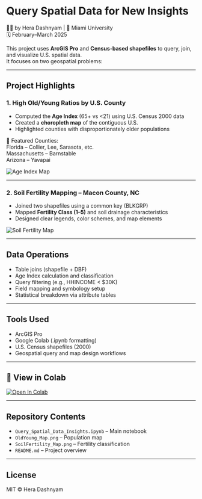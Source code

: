 # Query Spatial Data for New Insights

👩‍💻 by Hera Dashnyam | 📍 Miami University  
🗓️ February–March 2025  

This project uses **ArcGIS Pro** and **Census-based shapefiles** to query, join, and visualize U.S. spatial data.  
It focuses on two geospatial problems:

---

## Project Highlights

### 1. High Old/Young Ratios by U.S. County  
- Computed the **Age Index** (65+ vs <21) using U.S. Census 2000 data  
- Created a **choropleth map** of the contiguous U.S.  
- Highlighted counties with disproportionately older populations  

📍 Featured Counties:  
Florida – Collier, Lee, Sarasota, etc.  
Massachusetts – Barnstable  
Arizona – Yavapai

![Age Index Map](https://drive.google.com/uc?export=view&id=1sodM_fm2JKpDIeHrVNSEhK0ZRv2K8h2P)

---

### 2. Soil Fertility Mapping – Macon County, NC  
- Joined two shapefiles using a common key (BLKGRP)  
- Mapped **Fertility Class (1–5)** and soil drainage characteristics  
- Designed clear legends, color schemes, and map elements

![Soil Fertility Map](https://drive.google.com/uc?export=view&id=18qRf2xLnRZ5Je_WeS0ofamHOlG7Qw73M)

---

## Data Operations

- Table joins (shapefile + DBF)  
- Age Index calculation and classification  
- Query filtering (e.g., HHINCOME < $30K)  
- Field mapping and symbology setup  
- Statistical breakdown via attribute tables

---

## Tools Used

- ArcGIS Pro  
- Google Colab (.ipynb formatting)  
- U.S. Census shapefiles (2000)  
- Geospatial query and map design workflows  

---

## 🔗 View in Colab

[![Open In Colab](https://colab.research.google.com/assets/colab-badge.svg)](https://colab.research.google.com/drive/1wItiUkFvQdmpnEsguL3YiJXtmmZCbqfE?usp=sharing)

---

## Repository Contents

- `Query_Spatial_Data_Insights.ipynb` – Main notebook
- `OldYoung_Map.png` – Population map
- `SoilFertility_Map.png` – Fertility classification
- `README.md` – Project overview

---

## License

MIT © Hera Dashnyam
